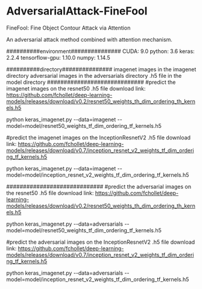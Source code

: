 # AdversarialAttack-FineFool
FineFool: Fine Object Contour Attack via Attention

An adversarial attack method combined with attention mechanism.

##########environment###############
CUDA: 9.0
python: 3.6
keras: 2.2.4
tensorflow-gpu: 1.10.0
numpy: 1.14.5

##########directory###############
imagenet images in the imagenet directory
adversarial images in the adversarials directory
.h5 file  in the model directory
#############################
#predict the imagenet images on the resnet50
.h5 file download link:
    https://github.com/fchollet/deep-learning-models/releases/download/v0.2/resnet50_weights_th_dim_ordering_th_kernels.h5

python keras_imagenet.py --data=imagenet --model=model/resnet50_weights_tf_dim_ordering_tf_kernels.h5

#predict the imagenet images on the InceptionResnetV2
.h5 file download link:
    https://github.com/fchollet/deep-learning-models/releases/download/v0.7/inception_resnet_v2_weights_tf_dim_ordering_tf_kernels.h5

python keras_imagenet.py --data=imagenet --model=model/inception_resnet_v2_weights_tf_dim_ordering_tf_kernels.h5

#############################
#predict the adversarial images on the resnet50
.h5 file download link:
    https://github.com/fchollet/deep-learning-models/releases/download/v0.2/resnet50_weights_th_dim_ordering_th_kernels.h5

python keras_imagenet.py --data=adversarials --model=model/resnet50_weights_tf_dim_ordering_tf_kernels.h5

#predict the adversarial images on the InceptionResnetV2
.h5 file download link:
    https://github.com/fchollet/deep-learning-models/releases/download/v0.7/inception_resnet_v2_weights_tf_dim_ordering_tf_kernels.h5

python keras_imagenet.py --data=adversarials --model=model/inception_resnet_v2_weights_tf_dim_ordering_tf_kernels.h5
